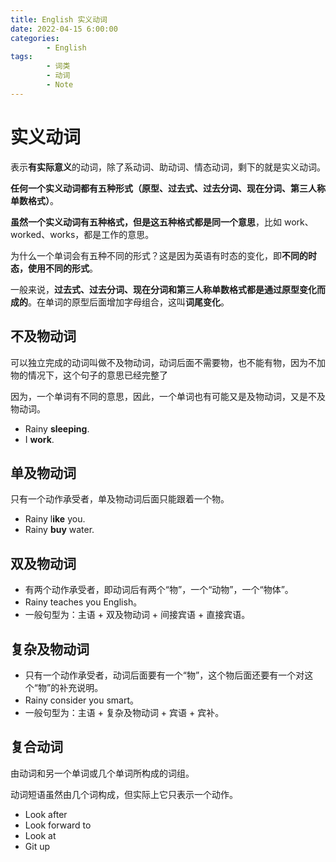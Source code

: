 ```yaml
---
title: English 实义动词
date: 2022-04-15 6:00:00
categories:
        - English
tags:
        - 词类
        - 动词
        - Note
---
```


# 实义动词

表示**有实际意义**的动词，除了系动词、助动词、情态动词，剩下的就是实义动词。

**任何一个实义动词都有五种形式（原型、过去式、过去分词、现在分词、第三人称单数格式）**。

**虽然一个实义动词有五种格式，但是这五种格式都是同一个意思**，比如 work、worked、works，都是工作的意思。

为什么一个单词会有五种不同的形式？这是因为英语有时态的变化，即**不同的时态，使用不同的形式**。

一般来说，**过去式、过去分词、现在分词和第三人称单数格式都是通过原型变化而成的**。在单词的原型后面增加字母组合，这叫**词尾变化**。

## 不及物动词

可以独立完成的动词叫做不及物动词，动词后面不需要物，也不能有物，因为不加物的情况下，这个句子的意思已经完整了

因为，一个单词有不同的意思，因此，一个单词也有可能又是及物动词，又是不及物动词。

- Rainy **sleeping**.
- I **work**.

## 单及物动词

只有一个动作承受者，单及物动词后面只能跟着一个物。

- Rainy l**ike** you.
- Rainy **buy** water.

## 双及物动词

- 有两个动作承受者，即动词后有两个“物”，一个“动物”，一个“物体”。
- Rainy teaches you English。
- 一般句型为：主语 + 双及物动词 + 间接宾语 + 直接宾语。

## 复杂及物动词

- 只有一个动作承受者，动词后面要有一个“物”，这个物后面还要有一个对这个“物”的补充说明。
- Rainy consider you smart。
- 一般句型为：主语 + 复杂及物动词 + 宾语 + 宾补。

## 复合动词

由动词和另一个单词或几个单词所构成的词组。

动词短语虽然由几个词构成，但实际上它只表示一个动作。

- Look after
- Look forward to
- Look at
- Git up
